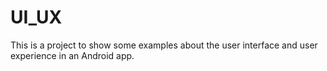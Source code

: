# UI_UX
This is a project to show some examples about the user interface and user experience in an Android app.
